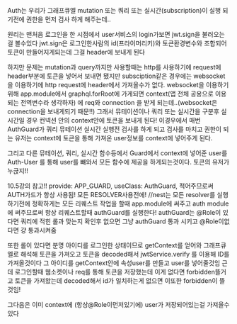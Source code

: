 Auth는 우리가 그래프큐엘 mutation 또는 쿼리 또는 실시간(subscription)이
실행 되기전에 권한을 먼저 검사 하게 해주는데..

원리는 맨처음 로그인을 한 시점에서 user서비스의 login가보면
jwt.sign을 불러오는걸 볼수있다 jwt.sign은 로그인한사람의 id(프라이머리키)와
토큰환경변수와 조합되어 토큰이 만들어지게되는데 그걸 header에 보내게 된다

하지만 문제는 mutation과 query까지만 사용할때는 http를 사용하기에 request에
header부분에 토큰을 넣어서 보내면 됐지만 subsciption같은 경우에는
websocket을 이용하기에 http request에 header에서 가져올수가 없다.
websocket을 이용하기위해 app.module에서 graphql.forRoot에 가게되면
context(앱 전체 공용으로 이용되는 전역변수라 생각하자) 에 req와 connection
을 받게 되는데..(websocket은 connection을 보내게되기 때문!!) 그래서
뮤테이션이나 쿼리 또는 실시간을 구분후 실시간일 경우 컨넥션 안의 context안에
토큰을 보내게 된다! 이경우에서 매번 AuthGuard가 쿼리 뮤테이션 실시간 실행전
검사를 하게 되고 검사를 마치고 권한이 되는 유저는 context에 토큰을 통해
가져온 user정보를 context에 넣어주게 된다.

그리고 다른 뮤테이션, 쿼리, 실시간 함수등에서 Guard에서 context에 넣어준 user를
Auth-User 를 통해 user를 뺴와서 모든 함수에 제공을 하게되는것이다. 토큰의 유저가
누굱지!!

10.5강의 참고!!
provide: APP_GUARD,
useClass: AuthGuard,
적어주므로써 AUTH가드가 항상 사용됨! 모든 RESOLVER사용전에!
//nest는 모든 resolver를 실행하기전에 정확하게는
모든 리퀘스트 작업을 할때 app.module에 써주고
auth module에 써주므로써 항상 리퀘스트할때 authGuard를 실행한다!
authGuard는 @Role이 있다면 쿼리에 적힌 롤과 맞는지 확인후 없으면
그냥 authGuard 통과 시키고 @Role이없다면 걍 통과시켜줌

또한 롤이 있다면 분명 아이디를 로그인한 상태이므로
getContext를 얻어와 그래프큐엘로 해석해 토큰을 가져오고
토큰을 decoded해서 jwtService.verify 를 이용해 ID를 가져올것이다
그 아이디를 getContext안에 속성user를 만들고 user를 넣어줄것임
근데 로그인할때 웹소켓이나 req를 통해 토큰을 저장했는데 이게 없다면 forbidden뜰거고
토큰을 가져왔는데 decoded해서 id가 일치하는게 없으면 이또한 forbidden이 뜰것임!

그다음은 이미 context에 (항상@Role이먼저있기에) user가 저장되어있는걸 가져올수있다
